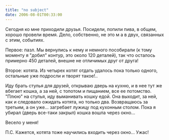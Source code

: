 ```yaml
---
title: "no subject"
date: 2006-08-01T00:33:00
---
```


Сегодня ко мне приходили друзья. Посидели, попили пива, в общем, хорошо провели время. Дело, собственно, не это м а в двух, связанных с этим, событиях.



Первое: пазл. Мы вернулись к нему и немного пособирали (к тому моменту я "добил" контур, это около 120 деталей), так что осталось примерно 450 деталей, внешне не отличимых друг от друга!

Второе: котята. Из четырех котят отдать удалось пока только одного, остальные уже подросли и творят такое!..

Иду брать стулья для друзей, открываю дверь на кухню, и в нее тут же вбегает кошка, а за ней, с топотом и пищанием, все ее потомство. "Плюю" на стулья, иду выманивать кошку едой. Она выходит, за ней, как и следовало ожидать котята, но только два. Возвращаюсь за третьим, а он уже... загребает лужицу под кухонным столом. Пока я убирал (дверь все-таки закрыл) кошка вошла через окно...

Весело у меня!

П.С. Кажется, котята тоже научились входить через окно... Ужас!
